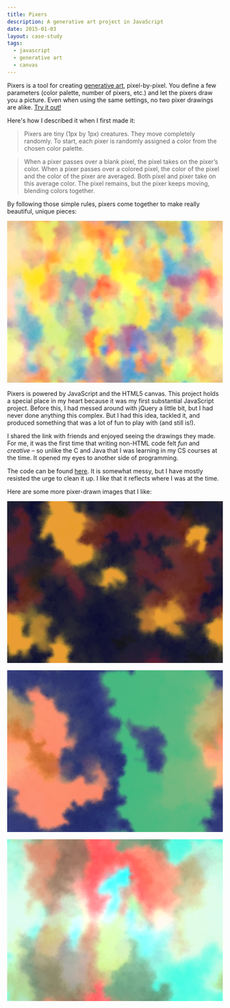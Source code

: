 ```yaml
---
title: Pixers
description: A generative art project in JavaScript
date: 2015-01-03
layout: case-study
tags:
  - javascript
  - generative art
  - canvas
---
```


Pixers is a tool for creating [generative art](https://en.wikipedia.org/wiki/Generative_art), pixel-by-pixel. You define a few parameters (color palette, number of pixers, etc.) and let the pixers draw you a picture. Even when using the same settings, no two pixer drawings are alike. [Try it out!](https://pixers.reidmitchell.net/)

Here's how I described it when I first made it:

> Pixers are tiny (1px by 1px) creatures. They move completely randomly. To start, each pixer is randomly assigned a color from the chosen color palette.

> When a pixer passes over a blank pixel, the pixel takes on the pixer’s color. When a pixer passes over a colored pixel, the color of the pixel and the color of the pixer are averaged. Both pixel and pixer take on this average color. The pixel remains, but the pixer keeps moving, blending colors together.

By following those simple rules, pixers come together to make really beautiful, unique pieces:

![a pixer-generated drawing](/pixers/pixers1.png)

Pixers is powered by JavaScript and the HTML5 canvas. This project holds a special place in my heart because it was my first substantial JavaScript project. Before this, I had messed around with jQuery a little bit, but I had never done anything this complex. But I had this idea, tackled it, and produced something that was a lot of fun to play with (and still is!).

I shared the link with friends and enjoyed seeing the drawings they made. For me, it was the first time that writing non-HTML code felt _fun_ and _creative_ – so unlike the C and Java that I was learning in my CS courses at the time. It opened my eyes to another side of programming.

The code can be found [here](https://github.com/reid47/pixers). It is somewhat messy, but I have mostly resisted the urge to clean it up. I like that it reflects where I was at the time.

Here are some more pixer-drawn images that I like:

![another pixer-generated drawing](/pixers/pixers2.png)

![yet another pixer-generated drawing](/pixers/pixers3.png)

![yet another pixer-generated drawing](/pixers/pixers4.png)
